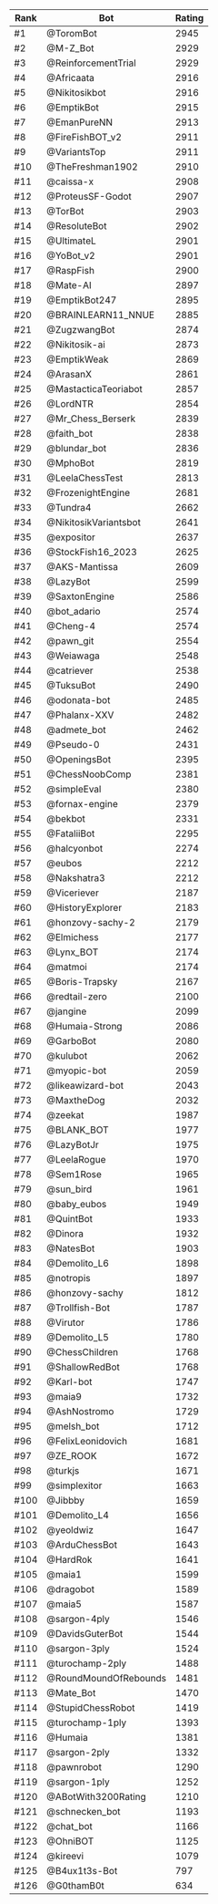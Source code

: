 Rank|Bot|Rating
---|---|---
#1|@ToromBot|2945
#2|@M-Z_Bot|2929
#3|@ReinforcementTrial|2929
#4|@Africaata|2916
#5|@Nikitosikbot|2916
#6|@EmptikBot|2915
#7|@EmanPureNN|2913
#8|@FireFishBOT_v2|2911
#9|@VariantsTop|2911
#10|@TheFreshman1902|2910
#11|@caissa-x|2908
#12|@ProteusSF-Godot|2907
#13|@TorBot|2903
#14|@ResoluteBot|2902
#15|@UltimateL|2901
#16|@YoBot_v2|2901
#17|@RaspFish|2900
#18|@Mate-AI|2897
#19|@EmptikBot247|2895
#20|@BRAINLEARN11_NNUE|2885
#21|@ZugzwangBot|2874
#22|@Nikitosik-ai|2873
#23|@EmptikWeak|2869
#24|@ArasanX|2861
#25|@MastacticaTeoriabot|2857
#26|@LordNTR|2854
#27|@Mr_Chess_Berserk|2839
#28|@faith_bot|2838
#29|@blundar_bot|2836
#30|@MphoBot|2819
#31|@LeelaChessTest|2813
#32|@FrozenightEngine|2681
#33|@Tundra4|2662
#34|@NikitosikVariantsbot|2641
#35|@expositor|2637
#36|@StockFish16_2023|2625
#37|@AKS-Mantissa|2609
#38|@LazyBot|2599
#39|@SaxtonEngine|2586
#40|@bot_adario|2574
#41|@Cheng-4|2574
#42|@pawn_git|2554
#43|@Weiawaga|2548
#44|@catriever|2538
#45|@TuksuBot|2490
#46|@odonata-bot|2485
#47|@Phalanx-XXV|2482
#48|@admete_bot|2462
#49|@Pseudo-0|2431
#50|@OpeningsBot|2395
#51|@ChessNoobComp|2381
#52|@simpleEval|2380
#53|@fornax-engine|2379
#54|@bekbot|2331
#55|@FataliiBot|2295
#56|@halcyonbot|2274
#57|@eubos|2212
#58|@Nakshatra3|2212
#59|@Viceriever|2187
#60|@HistoryExplorer|2183
#61|@honzovy-sachy-2|2179
#62|@Elmichess|2177
#63|@Lynx_BOT|2174
#64|@matmoi|2174
#65|@Boris-Trapsky|2167
#66|@redtail-zero|2100
#67|@jangine|2099
#68|@Humaia-Strong|2086
#69|@GarboBot|2080
#70|@kulubot|2062
#71|@myopic-bot|2059
#72|@likeawizard-bot|2043
#73|@MaxtheDog|2032
#74|@zeekat|1987
#75|@BLANK_BOT|1977
#76|@LazyBotJr|1975
#77|@LeelaRogue|1970
#78|@Sem1Rose|1965
#79|@sun_bird|1961
#80|@baby_eubos|1949
#81|@QuintBot|1933
#82|@Dinora|1932
#83|@NatesBot|1903
#84|@Demolito_L6|1898
#85|@notropis|1897
#86|@honzovy-sachy|1812
#87|@Trollfish-Bot|1787
#88|@Virutor|1786
#89|@Demolito_L5|1780
#90|@ChessChildren|1768
#91|@ShallowRedBot|1768
#92|@Karl-bot|1747
#93|@maia9|1732
#94|@AshNostromo|1729
#95|@melsh_bot|1712
#96|@FelixLeonidovich|1681
#97|@ZE_ROOK|1672
#98|@turkjs|1671
#99|@simplexitor|1663
#100|@Jibbby|1659
#101|@Demolito_L4|1656
#102|@yeoldwiz|1647
#103|@ArduChessBot|1643
#104|@HardRok|1641
#105|@maia1|1599
#106|@dragobot|1589
#107|@maia5|1587
#108|@sargon-4ply|1546
#109|@DavidsGuterBot|1544
#110|@sargon-3ply|1524
#111|@turochamp-2ply|1488
#112|@RoundMoundOfRebounds|1481
#113|@Mate_Bot|1470
#114|@StupidChessRobot|1419
#115|@turochamp-1ply|1393
#116|@Humaia|1381
#117|@sargon-2ply|1332
#118|@pawnrobot|1290
#119|@sargon-1ply|1252
#120|@ABotWith3200Rating|1210
#121|@schnecken_bot|1193
#122|@chat_bot|1166
#123|@OhniBOT|1125
#124|@kireevi|1079
#125|@B4ux1t3s-Bot|797
#126|@G0thamB0t|634
